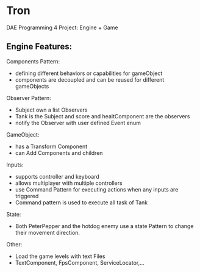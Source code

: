 # Tron
DAE Programming 4 Project: Engine + Game

## Engine Features:
Components Pattern: 
- defining different behaviors or capabilities for gameObject
- components are decoupled and can be reused for different gameObjects

Observer Pattern:  
- Subject own a list Observers
- Tank is the Subject and score and healtComponent are the observers
- notify the Observer with user defined Event enum 

GameObject: 
- has a Transform Component 
- can Add Components and children

Inputs: 
- supports controller and keyboard 
- allows multiplayer with multiple controllers
- use Command Pattern for executing actions when any inputs are triggered
- Command pattern is used to execute all task of Tank

State:
- Both PeterPepper and the hotdog enemy use a state Pattern to change their movement direction.

Other:
- Load the game levels with text Files
- TextComponent, FpsComponent, ServiceLocator,...
